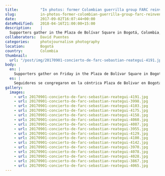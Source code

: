 ```yaml
---
title:          "In photos: former Colombian guerrilla group FARC reinvented, as a political party"
slug:           in-photos-former-colombian-guerrilla-group-farc-reinvented
date:           2017-09-02T16:07:44+00:00
dateModified:   2018-04-16T21:00:00+15:00
description:    |
  Supporters gather in the Plaza de Bolívar Square in Bogotá, Colombia, for an official concert launching the new political party front of the FARC.
collaborators:  David Puentes
categories:     photojournalism photography
location:       Bogotá
country:        Colombia
thumbnail:
  url: "/post/img/20170901-concierto-de-farc-sebastian-reategui-4191.jpg"
body:
  en: |
    Supporters gather on Friday in the Plaza de Bolívar Square in Bogotá, Colombia, for [an official concert launching the new political party front](http://cadenaser.com/ser/2017/09/02/internacional/1504347564_198798.html) of the FARC (formerly known as Revolutionary Armed Forces of Colombia). Eight months after the group signed a peace agreement in November 2016 and began disarmament, this new platform for their activism and ideology indicates a significant change in the political scene of a nation whose history has been marked by conflict violence for close to 60 years, perpetrated by many including the FARC. The group has taken on a new name (Common Alternative Revolutionary Force) with their branding and logo depicting a red rose.
  es: |
    Seguidores se congregaron en la céntrica Plaza de Bolivar en Bogotá, Colombia, en un concierto marcando el lanzamiento del partido político de las FARC. Tras 8 meses desde que el grupo firmara un acuerdo de paz en noviembre de 2016 y comenzara procesos de desarme, esta nueva plataforma para su ideología y activismo indica un cambio significativo en el ámbito political de la nación, cuya historia ha sido atormentada por un conflicto violento que ha durado casi 60 años, perpetrado por las FARC y muchos otros. El grupo ahora lleva un nuevo nombre (*Fuerza Alternative Revolucionaria del Común*) y también un logotipo que plasman una rosa roja.
gallery:
  images:
    - url: 20170901-concierto-de-farc-sebastian-reategui-4191.jpg
    - url: 20170901-concierto-de-farc-sebastian-reategui-3998.jpg
    - url: 20170901-concierto-de-farc-sebastian-reategui-4103.jpg
    - url: 20170901-concierto-de-farc-sebastian-reategui-4175.jpg
    - url: 20170901-concierto-de-farc-sebastian-reategui-4158.jpg
    - url: 20170901-concierto-de-farc-sebastian-reategui-4060.jpg
    - url: 20170901-concierto-de-farc-sebastian-reategui-4087.jpg
    - url: 20170901-concierto-de-farc-sebastian-reategui-3955.jpg
    - url: 20170901-concierto-de-farc-sebastian-reategui-4129.jpg
    - url: 20170901-concierto-de-farc-sebastian-reategui-4100.jpg
    - url: 20170901-concierto-de-farc-sebastian-reategui-4142.jpg
    - url: 20170901-concierto-de-farc-sebastian-reategui-3970.jpg
    - url: 20170901-concierto-de-farc-sebastian-reategui-4078.jpg
    - url: 20170901-concierto-de-farc-sebastian-reategui-4028.jpg
    - url: 20170901-concierto-de-farc-sebastian-reategui-3867.jpg
    - url: 20170901-concierto-de-farc-sebastian-reategui-4065.jpg
---
```

